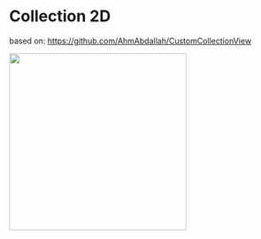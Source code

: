 # Collection 2D
based on: https://github.com/AhmAbdallah/CustomCollectionView


<img width=320 src=https://user-images.githubusercontent.com/31082311/157755914-f761fcd9-c6c6-490f-83be-50c3bf699901.gif>